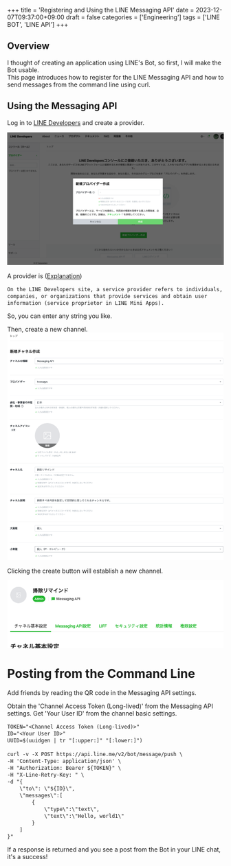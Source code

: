 +++
title = 'Registering and Using the LINE Messaging API'
date = 2023-12-07T09:37:00+09:00
draft = false
categories = ['Engineering']
tags = ['LINE BOT', 'LINE API']
+++

## Overview
I thought of creating an application using LINE's Bot, so first, I will make the Bot usable.  
This page introduces how to register for the LINE Messaging API and how to send messages from the command line using curl.

## Using the Messaging API
Log in to [LINE Developers](https://developers.line.biz/console/) and create a provider.

![Provider Creation Screen](img-002-001.png)

A provider is ([Explanation](https://developers.line.biz/ja/docs/line-developers-console/overview/#provider))
```
On the LINE Developers site, a service provider refers to individuals, companies, or organizations that provide services and obtain user information (service proprietor in LINE Mini Apps).
```

So, you can enter any string you like.

Then, create a new channel.
![Channel creation screen](img-002-002.png)

Clicking the create button will establish a new channel.

![Channel creation results](img-002-003.png)

# Posting from the Command Line
Add friends by reading the QR code in the Messaging API settings.

Obtain the 'Channel Access Token (Long-lived)' from the Messaging API settings.
Get 'Your User ID' from the channel basic settings.


```shell
TOKEN="<Channel Access Token (Long-lived)>"
ID="<Your User ID>"
UUID=$(uuidgen | tr "[:upper:]" "[:lower:]")

curl -v -X POST https://api.line.me/v2/bot/message/push \
-H 'Content-Type: application/json' \
-H "Authorization: Bearer ${TOKEN}" \
-H "X-Line-Retry-Key: " \
-d "{
    \"to\": \"${ID}\",
    \"messages\":[
        {
            \"type\":\"text\",
            \"text\":\"Hello, world1\"
        }
    ]
}"
```

If a response is returned and you see a post from the Bot in your LINE chat, it's a success!